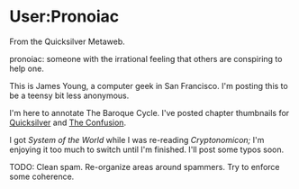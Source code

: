 
# User:Pronoiac

From the Quicksilver Metaweb.

pronoiac: someone with the irrational feeling that others are conspiring to help one.

This is James Young, a computer geek in San Francisco. I'm posting this to be a teensy bit less anonymous.

I'm here to annotate The Baroque Cycle. I've posted chapter thumbnails for [Quicksilver](/stephenson-neal-quicksilver-chapter-thumbnails) and [The Confusion](/stephenson-neal-the-confusion-chapter-thumbnails). 

I got *System of the World* while I was re-reading *Cryptonomicon;* I'm enjoying it too much to switch until I'm finished. I'll post some typos soon.

TODO: Clean spam. Re-organize areas around spammers. Try to enforce some coherence.
